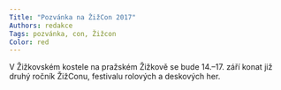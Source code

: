 ```yaml
---
Title: "Pozvánka na ŽižCon 2017"
Authors: redakce
Tags: pozvánka, con, Žižcon
Color: red
---
```

V Žižkovském kostele na pražském Žižkově se
bude 14.–17. září konat již druhý ročník ŽižConu,
festivalu rolových a deskových her.
